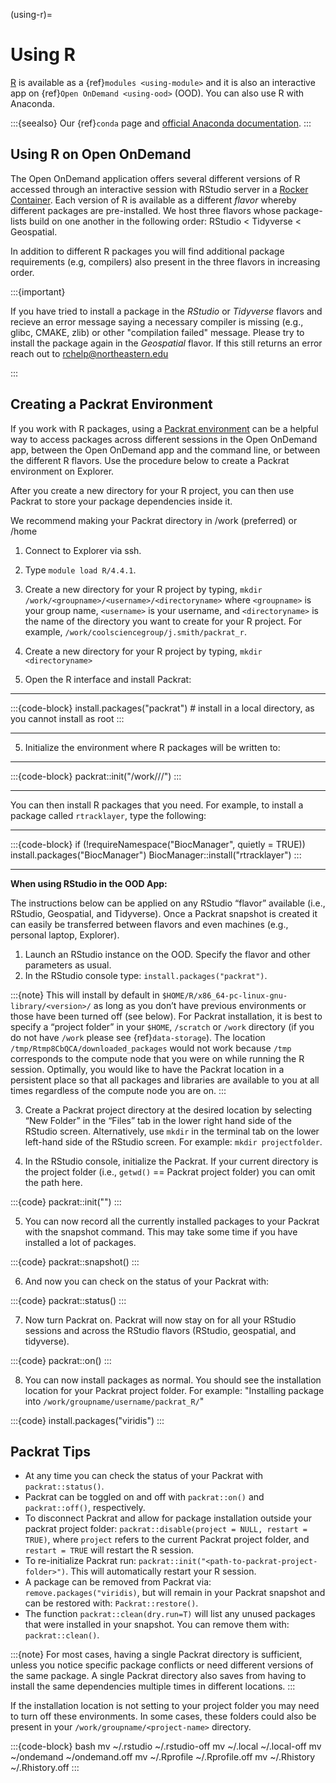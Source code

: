 (using-r)=
# Using R

[R](https://www.r-project.org/) is available as a {ref}`modules <using-module>` and it is also an interactive app on {ref}`Open OnDemand <using-ood>` (OOD). You can also use R with Anaconda.

:::{seealso}
Our {ref}`conda` page and [official Anaconda documentation](https://docs.anaconda.com/anaconda/packages/r-language-pkg-docs/).
:::
## Using R on Open OnDemand

The Open OnDemand application offers several different versions of R accessed through an interactive session with RStudio server in a [Rocker Container](https://rocker-project.org/images/versioned/rstudio). Each version of R is available as a different *flavor* whereby different packages are pre-installed. We host three flavors whose package-lists build on one another in the following order: RStudio < Tidyverse < Geospatial.

In addition to different R packages you will find additional package requirements (e.g, compilers) also present in the three flavors in increasing order.


:::{important}

If you have tried to install a package in the *RStudio* or *Tidyverse* flavors and recieve an error message saying a necessary compiler is missing (e.g., glibc, CMAKE, zlib) or other "compilation failed" message. Please try to install the package again in the *Geospatial* flavor. If this still returns an error reach out to rchelp@northeastern.edu

:::


## Creating a Packrat Environment

If you work with R packages, using a [Packrat environment](https://rstudio.github.io/packrat/) can be a helpful way to access packages across different sessions in the Open OnDemand app, between the Open OnDemand app and the command line, or between the different R flavors. Use the procedure below to create a Packrat environment on Explorer.

After you create a new directory for your R project, you can then use Packrat to store your package dependencies inside it.

We recommend making your Packrat directory in /work (preferred) or /home

1. Connect to Explorer via ssh.

1. Type `module load R/4.4.1`.

1. Create a new directory for your R project by typing, `mkdir /work/<groupname>/<username>/<directoryname>` where `<groupname>` is your group name, `<username>` is your username, and `<directoryname>` is the name of the directory you want to create for your R project. For example, `/work/coolsciencegroup/j.smith/packrat_r`.

1. Create a new directory for your R project by typing, `mkdir <directoryname>`

1. Open the R interface and install Packrat:

______________________________________________________________________

:::{code-block}
   install.packages("packrat") # install in a local directory, as you cannot install as root
:::

______________________________________________________________________

5. Initialize the environment where R packages will be written to:

______________________________________________________________________

:::{code-block}
   packrat::init("/work/<groupname>/<yourusername>/<directoryname>")
:::

______________________________________________________________________

You can then install R packages that you need. For example, to install a package called `rtracklayer`, type the following:

______________________________________________________________________

:::{code-block}
if (!requireNamespace("BiocManager", quietly = TRUE))
install.packages("BiocManager")
BiocManager::install("rtracklayer")
:::

______________________________________________________________________

**When using RStudio in the OOD App:**

The instructions below can be applied on any RStudio “flavor” available (i.e., RStudio, Geospatial, and Tidyverse). Once a Packrat snapshot is created it can easily be transferred between flavors and even machines (e.g., personal laptop, Explorer).

1. Launch an RStudio instance on the OOD. Specify the flavor and other parameters as usual.
1. In the RStudio console type: `install.packages("packrat")`.

:::{note}
This will install by default in `$HOME/R/x86_64-pc-linux-gnu-library/<version>/` as long as you don’t have previous environments or those have been turned off (see below). For Packrat installation, it is best to specify a “project folder” in your `$HOME`, `/scratch` or `/work` directory (if you do not have `/work` please see {ref}`data-storage`). The location `/tmp/Rtmp8CbQCA/downloaded_packages` would not work because `/tmp` corresponds to the compute node that you were on while running the R session. Optimally, you would like to have the Packrat location in a persistent place so that all packages and libraries are available to you at all times regardless of the compute node you are on.
:::

3. Create a Packrat project directory at the desired location by selecting “New Folder” in the “Files” tab in the lower right hand side of the RStudio screen. Alternatively, use `mkdir` in the terminal tab on the lower left-hand side of the RStudio screen. For example: `mkdir projectfolder`.

1. In the RStudio console, initialize the Packrat. If your current directory is the project folder (i.e., `getwd()` == Packrat project folder) you can omit the path here.

:::{code}
packrat::init("<path-to-project-folder>")
:::

5. You can now record all the currently installed packages to your Packrat with the snapshot command. This may take some time if you have installed a lot of packages.

:::{code}
packrat::snapshot()
:::

6. And now you can check on the status of your Packrat with:

:::{code}
packrat::status()
:::

7. Now turn Packrat on. Packrat will now stay on for all your RStudio sessions and across the RStudio flavors (RStudio, geospatial, and tidyverse).

:::{code}
packrat::on()
:::

8. You can now install packages as normal. You should see the installation location for your Packrat project folder. For example: "Installing package into `/work/groupname/username/packrat_R/`"


:::{code}
install.packages("viridis")
:::

## Packrat Tips

- At any time you can check the status of your Packrat with `packrat::status()`.
- Packrat can be toggled on and off with `packrat::on()` and `packrat::off()`, respectively.
- To disconnect Packrat and allow for package installation outside your packrat project folder: `packrat::disable(project = NULL, restart = TRUE)`, where `project` refers to the current Packrat project folder, and `restart = TRUE` will restart the R session.
- To re-initialize Packrat run: `packrat::init("<path-to-packrat-project-folder>")`. This will automatically restart your R session.
- A package can be removed from Packrat via: `remove.packages("viridis)`, but will remain in your Packrat snapshot and can be restored with: `Packrat::restore()`.
- The function `packrat::clean(dry.run=T)` will list any unused packages that were installed in your snapshot. You can remove them with: `packrat::clean()`.

:::{note}
For most cases, having a single Packrat directory is sufficient, unless you notice specific package conflicts or need different versions of the same package. A single Packrat directory also saves from having to install the same dependencies multiple times in different locations.
:::

If the installation location is not setting to your project folder you may need to turn off these environments. In some cases, these folders could also be present in your `/work/groupname/<project-name>` directory.

:::{code-block} bash
mv ~/.rstudio ~/.rstudio-off
mv ~/.local ~/.local-off
mv ~/ondemand ~/ondemand.off
mv ~/.Rprofile ~/.Rprofile.off
mv ~/.Rhistory ~/.Rhistory.off
:::

